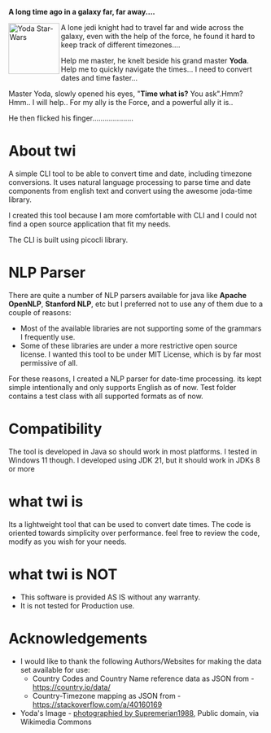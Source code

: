 **A long time ago in a galaxy far, far away....**

  <img align="left" width="100" alt="Yoda Star-Wars" src="https://upload.wikimedia.org/wikipedia/commons/thumb/b/b6/Yoda_Star-Wars.jpg/256px-Yoda_Star-Wars.jpg?20231019100020">
 A lone jedi knight had to travel far and wide across the galaxy, even with the help of the force, he found it hard to keep track of different timezones....

Help me master, he knelt beside his grand master **Yoda**. Help me to quickly navigate the times... I need to convert dates and time faster...

Master Yoda, slowly opened his eyes, "**Time what is?** You ask".Hmm? Hmm.. I will help.. For my ally is the Force, and a powerful ally it is..

He then flicked his finger....................

# About twi

A simple CLI tool to be able to convert time and date, including timezone conversions. It uses natural language processing to parse time and date components from english text and convert using the awesome joda-time library.

I created this tool because I am more comfortable with CLI and I could not find a open source application that fit my needs.

The CLI is built using picocli library.

# NLP Parser
There are quite a number of NLP parsers available for java like **Apache OpenNLP**, **Stanford NLP**, etc but I preferred not to use any of them due to a couple of reasons:
  - Most of the available libraries are not supporting some of the grammars I frequently use.
  - Some of these libraries are under a more restrictive open source license. I wanted this tool to be under MIT License, which is by far most permissive of all.

For these reasons, I created a NLP parser for date-time processing. its kept simple intentionally and only supports English as of now. Test folder contains a test class with all supported formats as of now.
# Compatibility
The tool is developed in Java so should work in most platforms. I tested in Windows 11 though. 
I developed using JDK 21, but it should work in JDKs 8 or more
# what twi is
Its a lightweight tool that can be used to convert date times. The code is oriented towards simplicity over performance. feel free to review the code, modify as you wish for your needs.
# what twi is NOT
- This software is provided AS IS without any warranty.
- It is not tested for Production use.
# Acknowledgements
- I would like to thank the following Authors/Websites for making the data set available for use:
  - Country Codes and Country Name reference data as JSON from - https://country.io/data/
  - Country-Timezone mapping as JSON from - https://stackoverflow.com/a/40160169
- Yoda's Image - <a href="https://commons.wikimedia.org/wiki/File:Yoda_Star-Wars.jpg">photographied by Supremerian1988</a>, Public domain, via Wikimedia Commons

  






